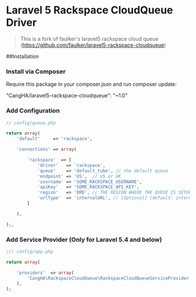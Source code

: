 # Laravel 5 Rackspace CloudQueue Driver

> This is a fork of faulker's laravel5 rackspace cloud queue (https://github.com/faulker/laravel5-rackspace-cloudqueue)

##Installation

### Install via Composer
Require this package in your composer.json and run composer update:

"CangHA/laravel5-rackspace-cloudqueue": "~1.0"

### Add Configuration

```PHP
// config/queue.php

return array(
    'default'     => 'rackspace',

    'connections' => array(

        'rackspace'  => [
            'driver'   => 'rackspace',
            'queue'    => 'default_tube', // the default queue
            'endpoint' => 'US',  // US or UK
            'username' => 'SOME_RACKSPACE_USERNAME',
            'apiKey'   => 'SOME_RACKSPACE_API_KEY',
            'region'   => 'ORD', // THE REGION WHERE THE QUEUE IS SETUP
            'urlType'  => 'internalURL', // [Optional] (default: internalURL) publicURL if connection from remote network or internalURL if connection from RackSpace network.
        ]

    ),

);,

```

### Add Service Provider (Only for Laravel 5.4 and below)

```PHP
/// config/app.php

return array(

    'providers'  => array(
        'CangHA\RackspaceCloudQueue\RackspaceCloudQueueServiceProvider'
    ),
);

```
